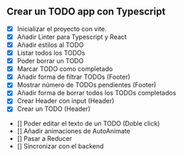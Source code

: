 ## Crear un TODO app con Typescript

- [x] Inicializar el proyecto con vite.
- [x] Añadir Linter para Typescript y React
- [x] Añadir estilos al TODO
- [x] Listar todos los TODOs
- [x] Poder borrar un TODO
- [x] Marcar TODO como completado
- [x] Añadir forma de filtrar TODOs (Footer)
- [x] Mostrar número de TODOs pendientes (Footer)
- [x] Añadir forma de borrar todos los TODOs completados
- [x] Crear Header con input (Header)
- [x] Crear un TODO (Header)
- [] Poder editar el texto de un TODO (Doble click)
- [] Añadir animaciones de AutoAnimate
- [] Pasar a Reducer
- [] Sincronizar con el backend

